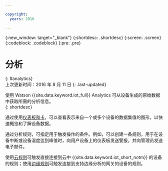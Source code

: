 ```yaml
---

copyright:
  years: 2016

---
```


{:new_window: target="\_blank"}
{:shortdesc: .shortdesc}
{:screen: .screen}
{:codeblock: .codeblock}
{:pre: .pre}


# 分析
{: #analytics}  
上次更新时间：2016 年 8 月 11 日
{: .last-updated}

使用 Watson {{site.data.keyword.iot_full}} Analytics 可从设备生成的原始数据中获取所需的分析信息。  
{: shortdesc}

通过使用[仪表板和卡](data_visualization.html)，可以查看表示来自一个或多个设备的数据集值的图形，以快速概览和了解设备数据。

通过分析规则，可指定用于触发操作的条件。例如，可以创建一条规则，用于在设备中断或设备温度达到峰值时，向用户设备上的仪表板发送警报，并向管理员发送电子邮件。

使用[云规则](cloud_analytics.html)可触发直接连接到云中 {{site.data.keyword.iot_short_notm}} 的设备的规则；使用[边缘规则](edge_analytics.html)可触发连接到支持边缘分析的网关的设备的规则。
